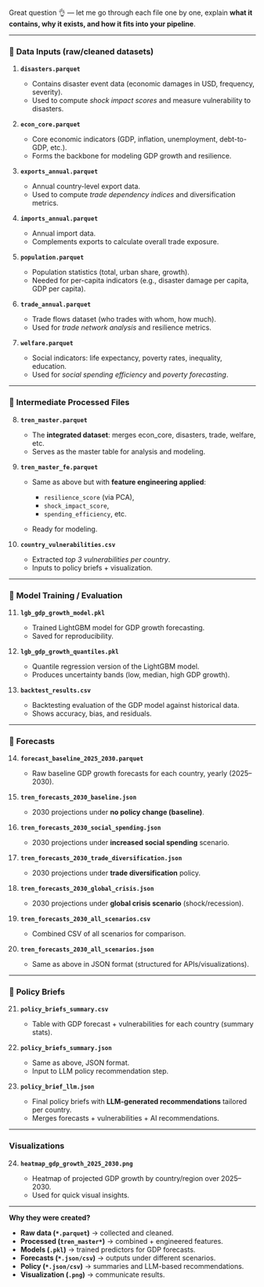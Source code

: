 Great question 👌 — let me go through each file one by one, explain **what it contains, why it exists, and how it fits into your pipeline**.

---

### 📂 **Data Inputs (raw/cleaned datasets)**

1. **`disasters.parquet`**

   * Contains disaster event data (economic damages in USD, frequency, severity).
   * Used to compute *shock impact scores* and measure vulnerability to disasters.

2. **`econ_core.parquet`**

   * Core economic indicators (GDP, inflation, unemployment, debt-to-GDP, etc.).
   * Forms the backbone for modeling GDP growth and resilience.

3. **`exports_annual.parquet`**

   * Annual country-level export data.
   * Used to compute *trade dependency indices* and diversification metrics.

4. **`imports_annual.parquet`**

   * Annual import data.
   * Complements exports to calculate overall trade exposure.

5. **`population.parquet`**

   * Population statistics (total, urban share, growth).
   * Needed for per-capita indicators (e.g., disaster damage per capita, GDP per capita).

6. **`trade_annual.parquet`**

   * Trade flows dataset (who trades with whom, how much).
   * Used for *trade network analysis* and resilience metrics.

7. **`welfare.parquet`**

   * Social indicators: life expectancy, poverty rates, inequality, education.
   * Used for *social spending efficiency* and *poverty forecasting*.

---

### 📂 **Intermediate Processed Files**

8. **`tren_master.parquet`**

   * The **integrated dataset**: merges econ\_core, disasters, trade, welfare, etc.
   * Serves as the master table for analysis and modeling.

9. **`tren_master_fe.parquet`**

   * Same as above but with **feature engineering applied**:

     * `resilience_score` (via PCA),
     * `shock_impact_score`,
     * `spending_efficiency`, etc.
   * Ready for modeling.

10. **`country_vulnerabilities.csv`**

    * Extracted *top 3 vulnerabilities per country*.
    * Inputs to policy briefs + visualization.

---

### 📂 **Model Training / Evaluation**

11. **`lgb_gdp_growth_model.pkl`**

    * Trained LightGBM model for GDP growth forecasting.
    * Saved for reproducibility.

12. **`lgb_gdp_growth_quantiles.pkl`**

    * Quantile regression version of the LightGBM model.
    * Produces uncertainty bands (low, median, high GDP growth).

13. **`backtest_results.csv`**

    * Backtesting evaluation of the GDP model against historical data.
    * Shows accuracy, bias, and residuals.

---

### 📂 **Forecasts**

14. **`forecast_baseline_2025_2030.parquet`**

    * Raw baseline GDP growth forecasts for each country, yearly (2025–2030).

15. **`tren_forecasts_2030_baseline.json`**

    * 2030 projections under **no policy change (baseline)**.

16. **`tren_forecasts_2030_social_spending.json`**

    * 2030 projections under **increased social spending** scenario.

17. **`tren_forecasts_2030_trade_diversification.json`**

    * 2030 projections under **trade diversification** policy.

18. **`tren_forecasts_2030_global_crisis.json`**

    * 2030 projections under **global crisis scenario** (shock/recession).

19. **`tren_forecasts_2030_all_scenarios.csv`**

    * Combined CSV of all scenarios for comparison.

20. **`tren_forecasts_2030_all_scenarios.json`**

    * Same as above in JSON format (structured for APIs/visualizations).

---

### 📂 **Policy Briefs**

21. **`policy_briefs_summary.csv`**

    * Table with GDP forecast + vulnerabilities for each country (summary stats).

22. **`policy_briefs_summary.json`**

    * Same as above, JSON format.
    * Input to LLM policy recommendation step.

23. **`policy_brief_llm.json`**

    * Final policy briefs with **LLM-generated recommendations** tailored per country.
    * Merges forecasts + vulnerabilities + AI recommendations.

---

###  **Visualizations**

24. **`heatmap_gdp_growth_2025_2030.png`**

    * Heatmap of projected GDP growth by country/region over 2025–2030.
    * Used for quick visual insights.

---
 **Why they were created?**

* **Raw data (`*.parquet`)** → collected and cleaned.
* **Processed (`tren_master*`)** → combined + engineered features.
* **Models (`.pkl`)** → trained predictors for GDP forecasts.
* **Forecasts (`*.json/csv`)** → outputs under different scenarios.
* **Policy (`*.json/csv`)** → summaries and LLM-based recommendations.
* **Visualization (`.png`)** → communicate results.


